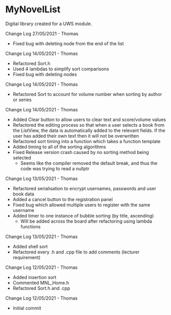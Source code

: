 # MyNovelList
Digital library created for a UWS module.

Change Log 27/05/2021 - Thomas
- Fixed bug with deleting node from the end of the list

Change Log 14/05/2021 - Thomas
- Refactored Sort.h
- Used 4 lambdas to simplify sort comparisons
- Fixed bug with deleting nodes

Change Log 14/05/2021 - Thomas
- Refactored Sort to account for volume number when sorting by 
  author or series

Change Log 14/05/2021 - Thomas
- Added Clear button to allow users to clear text and score/volume values
- Refactored the editing process so that when a user selects a book from the 
  ListView, the data is automatically added to the relevant fields. If the user has
  added their own text then it will not be overwritten
- Refactored sort timing into a function which takes a function template
- Added timing to all of the sorting algorithms
- Fixed Release version crash caused by no sorting method being selected
	- Seems like the compiler removed the default break, and thus the code was 
	  trying to read a nullptr

Change Log 13/05/2021 - Thomas
- Refactored serialisation to encrypt usernames, passwords and user book data
- Added a cancel button to the registration panel
- Fixed bug which allowed multiple users to register with the same username
- Added timer to one instance of bubble sorting (by title, ascending)
	- Will be added across the board after refactoring using lambda functions
 
Change Log 13/05/2021 - Thomas
- Added shell sort
- Refactored every .h and .cpp file to add comments (lecturer requirement) 
 
Change Log 12/05/2021 - Thomas
- Added insertion sort
- Commented MNL_Home.h
- Refactored Sort.h and .cpp

Change Log 12/05/2021 - Thomas
- Initial commit